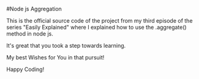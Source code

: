 #Node js Aggregation

This is the official source code of the project from my third episode of the series "Easily Explained" where I explained how to use the .aggregate() method in node js.

It's great that you took a step towards learning.

My best Wishes for You in that pursuit!

Happy Coding!
